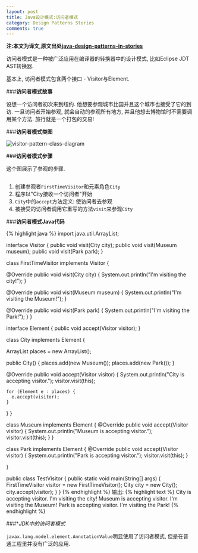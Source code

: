 ```yaml
---
layout: post
title: Java设计模式:访问者模式
category: Design Patterns Stories
comments: true
---
```


**注:本文为译文,原文出处[java-design-patterns-in-stories](http://www.programcreek.com/java-design-patterns-in-stories/)**

访问者模式是一种被广泛应用在编译器的转换器中的设计模式, 比如Eclipse JDT AST转换器.

基本上, 访问者模式包含两个接口 - Visitor与Element.

###**访问者模式故事**

设想一个访问者初次来到纽约. 他想要参观城市比国并且这个城市也接受了它的到访. 一旦访问者开始参观, 就会自动的参观所有地方, 并且他想去博物馆时不需要调用某个方法. 旅行就是一个打包的交易!

###**访问者模式类图**

<img class="alignleft size-full wp-image-8094" alt="visitor-pattern-class-diagram" src="http://www.programcreek.com/wp-content/uploads/2011/05/visitor-pattern-class-diagram.jpg">

###**访问者模式步骤**

这个图展示了参观的步骤.

<img class="alignleft size-full wp-image-3016" title="VisitorPatternWorkFlow" alt="" src="http://www.programcreek.com/wp-content/uploads/2011/05/VisitorPatternWorkFlow.jpg">

1. 创建参观者`FirstTimeVisitor`和元素角色`City`
2. 程序以"City接收一个访问者"开始
3. `City`中的`accept`方法定义: 使访问者去参观
4. 被接受的访问者调用它重写的方法`visit`来参观`City`

###**访问者模式Java代码**

{% highlight java %}
import java.util.ArrayList;
 
interface Visitor {
  public void visit(City city);
  public void visit(Museum museum);
  public void visit(Park park);
}
 
class FirstTimeVisitor implements Visitor {
 
  @Override
  public void visit(City city) {
    System.out.println("I'm visiting the city!");
  }
 
  @Override
  public void visit(Museum museum) {
    System.out.println("I'm visiting the Museum!");
  }
 
  @Override
  public void visit(Park park) {
    System.out.println("I'm visiting the Park!");
  }
}
 
interface Element {
  public void accept(Visitor visitor);
}
 
class City implements Element {
 
  ArrayList<Element> places = new ArrayList<Element>();
 
  public City() {
    places.add(new Museum());
    places.add(new Park());
  }
 
  @Override
  public void accept(Visitor visitor) {
    System.out.println("City is accepting visitor.");
    visitor.visit(this);
 
    for (Element e : places) {
      e.accept(visitor);
    }
  }
}
 
class Museum implements Element {
  @Override
  public void accept(Visitor visitor) {
    System.out.println("Museum is accepting visitor.");
    visitor.visit(this);
  }
}
 
class Park implements Element {
  @Override
  public void accept(Visitor visitor) {
    System.out.println("Park is accepting visitor.");
    visitor.visit(this);
  }
 
}
 
public class TestVisitor {
  public static void main(String[] args) {
    FirstTimeVisitor visitor = new FirstTimeVisitor();
    City city = new City();
    city.accept(visitor);
  }
}
{% endhighlight %}
输出:
{% highlight text %}
City is accepting visitor.
I'm visiting the city!
Museum is accepting visitor.
I'm visiting the Museum!
Park is accepting visitor.
I'm visiting the Park! 
{% endhighlight %}

###**JDK中的访问者模式*

`javax.lang.model.element.AnnotationValue`明显使用了访问者模式, 但是在普通工程里并没有广泛的应用.